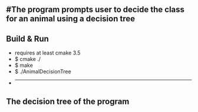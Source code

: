 #The program prompts user to decide the class for an animal using a decision tree
---
## Build & Run
 * requires at least cmake 3.5
 * $ cmake ./
 * $ make
 * $ ./AnimalDecisionTree
 * ---
## The decision tree of the program

